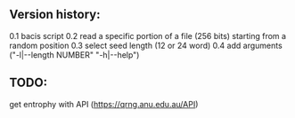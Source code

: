 ## Version history:

0.1 bacis script
0.2 read a specific portion of a file (256 bits) starting from a random position
0.3 select seed length (12 or 24 word) 
0.4 add arguments ("-l|--length NUMBER" "-h|--help")

## TODO:
get entrophy with API (https://qrng.anu.edu.au/API)